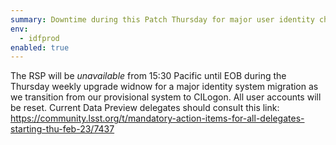 ```yaml
---
summary: Downtime during this Patch Thursday for major user identity changes (2023-02-23)
env:
  - idfprod
enabled: true
---
```


The RSP will be *unavailable* from 15:30 Pacific until EOB during the Thursday weekly upgrade widnow for a major identity system migration as we transition from our provisional system to CILogon.
All user accounts will be reset.
Current Data Preview delegates should consult this link: https://community.lsst.org/t/mandatory-action-items-for-all-delegates-starting-thu-feb-23/7437
